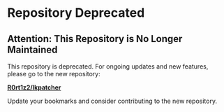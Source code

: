 # Repository Deprecated

## Attention: This Repository is No Longer Maintained

This repository is deprecated. For ongoing updates and new features, please go to the new repository:

[**R0rt1z2/lkpatcher**](https://github.com/R0rt1z2/lkpatcher)

Update your bookmarks and consider contributing to the new repository.
